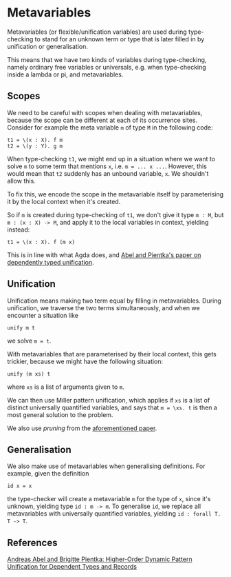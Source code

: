 # Metavariables

Metavariables (or flexible/unification variables) are used during
type-checking to stand for an unknown term or type that is later filled in by
unification or generalisation.

This means that we have two kinds of variables during type-checking, namely
ordinary free variables or universals, e.g. when type-checking inside a lambda
or pi, and metavariables.

## Scopes

We need to be careful with scopes when dealing with metavariables, because
the scope can be different at each of its occurrence sites. Consider for example
the meta variable `m` of type `M` in the following code:

```
t1 = \(x : X). f m
t2 = \(y : Y). g m
```

When type-checking `t1`, we might end up in a situation where we want to solve `m` to
some term that mentions `x`, i.e. `m = ... x ...`. However, this would mean that `t2`
suddenly has an unbound variable, `x`. We shouldn't allow this.

To fix this, we encode the scope in the metavariable itself by parameterising
it by the local context when it's created.

So if `m` is created during type-checking of `t1`, we don't give it type `m :
M`, but `m : (x : X) -> M`, and apply it to the local variables in context,
yielding instead:

```
t1 = \(x : X). f (m x)
```

This is in line with what Agda does, and [Abel and Pientka's paper on
dependently typed unification][1].

## Unification

Unification means making two term equal by filling in metavariables. During
unification, we traverse the two terms simultaneously, and when we encounter a
situation like

```
unify m t
```

we solve `m = t`.

With metavariables that are parameterised by their local context, this gets
trickier, because we might have the following situation:

```
unify (m xs) t
```

where `xs` is a list of arguments given to `m`.

We can then use Miller pattern unification, which applies if `xs` is a list
of distinct universally quantified variables, and says that `m = \xs. t` is then a
most general solution to the problem.

We also use _pruning_ from the [aforementioned paper][1].

## Generalisation

We also make use of metavariables when generalising definitions. For example,
given the definition

```
id x = x
```

the type-checker will create a metavariable `m` for the type of `x`, since it's unknown,
yielding type `id : m -> m`. To generalise `id`, we replace all metavariables
with universally quantified variables, yielding `id : forall T. T -> T`.

## References

[Andreas Abel and Brigitte Pientka: Higher-Order Dynamic Pattern Unification for Dependent Types and Records][1]

[1]: http://www.cse.chalmers.se/~abela/unif-sigma-long.pdf
